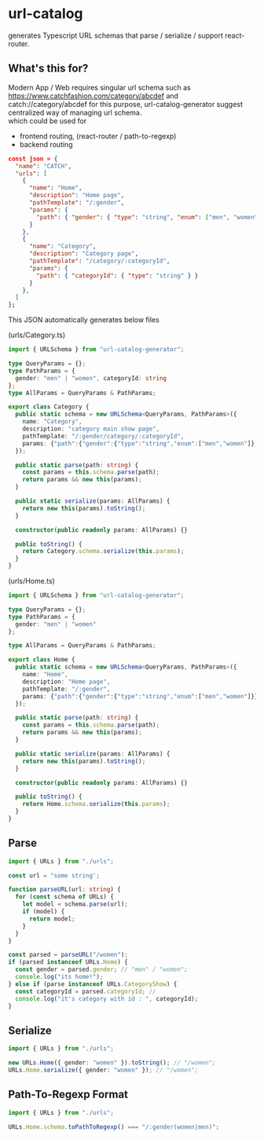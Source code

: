 # url-catalog
generates Typescript URL schemas that parse / serialize / support react-router.

## What's this for?
Modern App / Web requires singular url schema 
such as https://www.catchfashion.com/category/abcdef and catch://category/abcdef 
for this purpose, url-catalog-generator suggest centralized way of managing url schema.  
which could be used for 
- frontend routing, (react-router / path-to-regexp) 
- backend routing 

```json
const json = {
  "name": "CATCH",
  "urls": [
    {
      "name": "Home",
      "description": "Home page",
      "pathTemplate": "/:gender",
      "params": {
        "path": { "gender": { "type": "string", "enum": ["men", "women"] } }
      }
    },
    {
      "name": "Category",
      "description": "Category page",
      "pathTemplate": "/category/:categoryId",
      "params": {
        "path": { "categoryId": { "type": "string" } }
      }
    },
  ]
};
```
This JSON automatically generates below files  

(urls/Category.ts)
```typescript
import { URLSchema } from "url-catalog-generator";

type QueryParams = {};
type PathParams = {
  gender: "men" | "women", categoryId: string
};
type AllParams = QueryParams & PathParams;

export class Category {
  public static schema = new URLSchema<QueryParams, PathParams>({
    name: "Category",
    description: "category main show page",
    pathTemplate: "/:gender/category/:categoryId",
    params: {"path":{"gender":{"type":"string","enum":["men","women"]},"categoryId":{"type":"string"}}},
  });

  public static parse(path: string) {
    const params = this.schema.parse(path);
    return params && new this(params);
  }

  public static serialize(params: AllParams) {
    return new this(params).toString();
  }

  constructor(public readonly params: AllParams) {}

  public toString() {
    return Category.schema.serialize(this.params);
  }
}
```

(urls/Home.ts)
```typescript
import { URLSchema } from "url-catalog-generator";

type QueryParams = {};
type PathParams = {
  gender: "men" | "women"
};

type AllParams = QueryParams & PathParams;

export class Home {
  public static schema = new URLSchema<QueryParams, PathParams>({
    name: "Home",
    description: "Home page",
    pathTemplate: "/:gender",
    params: {"path":{"gender":{"type":"string","enum":["men","women"]}}},
  });

  public static parse(path: string) {
    const params = this.schema.parse(path);
    return params && new this(params);
  }

  public static serialize(params: AllParams) {
    return new this(params).toString();
  }

  constructor(public readonly params: AllParams) {}

  public toString() {
    return Home.schema.serialize(this.params);
  }
}

```

## Parse
```typescript
import { URLs } from "./urls";

const url = "some string';

function parseURL(url: string) {
  for (const schema of URLs) {
    let model = schema.parse(url);
    if (model) {
      return model;
    }
  }
}

const parsed = parseURL("/women");
if (parsed instanceof URLs.Home) {
  const gender = parsed.gender; // "men" / "women";
  console.log("its home!");
} else if (parse instanceof URLs.CategoryShow) {
  const categoryId = parsed.categoryId; // 
  console.log("it's category with id : ", categoryId);
}

```

## Serialize
```typescript
import { URLs } from "./urls";

new URLs.Home({ gender: "women" }).toString(); // "/women";
URLs.Home.serialize({ gender: "women" }); // "/women";
```

## Path-To-Regexp Format
```typescript
import { URLs } from "./urls";

URLs.Home.schema.toPathToRegexp() === "/:gender(women|men)";
```
